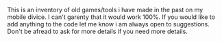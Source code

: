 This is an inventory of old games/tools i have made in the past on my mobile divice. 
I can't garenty that it would work 100%. If you would like to add anything to the code let me know i am always open to suggestions.
Don't be afread to ask for more details if you need more details.
